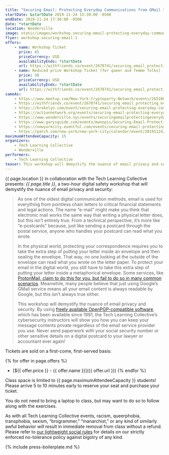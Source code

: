 ```yaml
---
title: "Securing Email: Protecting Everyday Communications from GMail to ProtonMail"
startDate: &startDate 2019-11-24 15:30:00 -0500
endDate: 2019-11-24 17:30:00 -0500
date: *startDate
location: Wonderville
image: static/images/workshop.securing-email-protecting-everyday-communications-from-gmail-to-protonmail.rectangle.png
flyer: workshop-securing-email-1
offers:
    - name: Workshop Ticket
      price: 45
      priceCurrency: USD
      availabilityEnds: *startDate
      url: https://withfriends.co/event/2678741/securing_email_protecting_everyday_communications_from_gmail_to_protonmail/
    - name: Reduced price Workshop Ticket (for queer and femme folks)
      price: 30
      priceCurrency: USD
      availabilityEnds: *startDate
      url: https://withfriends.co/event/2678741/securing_email_protecting_everyday_communications_from_gmail_to_protonmail/
sameAs:
    - https://www.meetup.com/New-York-Cryptoparty-Network/events/265100402/
    - https://withfriends.co/event/2678741/securing_email_protecting_everyday_communications_from_gmail_to_protonmail/
    - https://brokelyn.com/event/securing-email-protecting-everyday-communications-from-gmail-to-protonmail/
    - https://actionnetwork.org/events/securing-email-protecting-everyday-communications-from-gmail-to-protonmail
    - https://www.wonderville.nyc/events/securingemailprotectingeverydaycommunicationsfromgmailtoprotonmail
    - https://www.garysguide.com/events/manopis/Securing-Email-Protecting-Everyday-Communications-from-GMail-to-ProtonMail
    - https://newyorkcity.eventful.com/events/securing-email-protecting-everyday-communication-/E0-001-131217530-6
    - https://patch.com/new-york/new-york-city/calendar/event/20191124/660894/securing-email-protecting-everyday-communications
maximumAttendeeCapacity: 15
organizers:
    - Tech Learning Collective
    - Wonderville
performers:
    - Tech Learning Collective
teaser: This workshop will demystify the nuance of email privacy and security. By using freely available OpenPGP-compatible software, which has been available since 1991, the Tech Learning Collective&rsquo;s cybersecurity instructors will show you how you can keep your message contents private regardless of the email service provider you use.
---
```


{{ page.location }} in collaboration with the Tech Learning Collective presents: *{{ page.title }}*, a two-hour digital safety workshop that will demystify the nuance of email privacy and security:

> As one of the oldest digital communication methods, email is used for everything from pointless chain letters to critical financial statements and legal actions. The name &ldquo;e-mail&rdquo; might make you think that electronic mail works the same way that writing a physical letter does, but this isn&rsquo;t entirely true. From a technical perspective, it&rsquo;s more like &ldquo;e-postcards&rdquo; because, just like sending a postcard through the postal service, anyone who handles your postcard can read what you wrote.
>
> In the physical world, protecting your correspondence requires you to take the extra step of putting your letter inside an envelope and then sealing the envelope. That way, no one looking at the outside of the envelope can read what you wrote on the letter paper. To protect your email in the digital world, you still have to take this extra step of putting your letter inside a metaphorical envelope. Some services, like [ProtonMail, claim to do this for you, but fail to do so in many common scenarios](https://github.com/AnarchoTechNYC/meta/wiki/ProtonMail). Meanwhile, many people believe that just using Google&rsquo;s GMail service means all your email content is always readable by Google, but this isn&rsquo;t always true either.
>
> This workshop will demystify the nuance of email privacy and security. By using [freely available OpenPGP-compatible software](https://prism-break.org/en/protocols/gpg/), which has been available since 1991, the Tech Learning Collective&rsquo;s cybersecurity instructors will show you how you can keep your message contents private regardless of the email service provider you use. Never send paperwork with your social security number or other sensitive details on a digital postcard to your lawyer or accountant ever again!

Tickets are sold on a first-come, first-served basis:

{% for offer in page.offers %}
* [${{ offer.price }} - {{ offer.name }}]({{ offer.url }})
{% endfor %}

Class space is limited to {{ page.maximumAttendeeCapacity }} students! Please arrive 5 to 10 minutes early to reserve your seat and purchase your ticket.

You do not need to bring a laptop to class, but may want to do so to follow along with the exercises.

As with all Tech Learning Collective events, racism, queerphobia, transphobia, sexism, “brogrammer,” “manarchist,” or any kind of similarly awful behavior *will* result in immediate removal from class without a refund. Please refer to [our lightweight social rules](https://github.com/AnarchoTechNYC/meta/wiki/Social-rules) for details on our strictly enforced no-tolerance policy against bigotry of any kind.

{% include press-boilerplate.md %}
